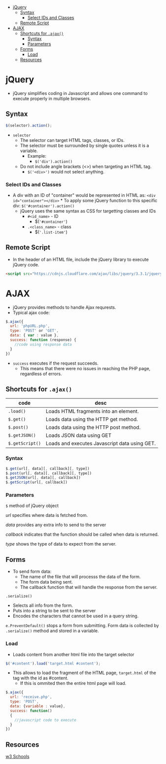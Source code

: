 - [jQuery](#jquery)
  - [Syntax](#syntax)
    - [Select IDs and Classes](#select-ids-and-classes)
  - [Remote Script](#remote-script)
- [AJAX](#ajax)
  - [Shortcuts for `.ajax()`](#shortcuts-for-ajax)
    - [Syntax](#syntax)
    - [Parameters](#parameters)
  - [Forms](#forms)
    - [Load](#load)
  - [Resources](#resources)

# jQuery
* jQuery simplifies coding in Javascript and allows one command to execute properly in multiple browsers.

## Syntax
```js
$(selector).action();
```
* `selector`
    * The selector can target HTML tags, classes, or IDs.
    * The selector must be surrounded by single quotes unless it is a variable.
      * Example:
        * `$('div').action()`
    * Do not include angle brackets (<>) when targeting an HTML tag.
        * `$('<div>')` would not select anything.

### Select IDs and Classes

* A div with an ID of "container" would be represented in HTML as: `<div id="container"></div>`
      * To apply some jQuery function to this specific div: `$('#container').action()`
    * jQuery uses the same syntax as CSS for targetting classes and IDs
      * `#<id_name>` - ID
        * $(`'#container'`)
      * `.<class_name>` - class
        * $(`'.list-item'`)

## Remote Script
* In the header of an HTML file, include the jQuery library to execute jQuery code.
```html
<script src="https://cdnjs.cloudflare.com/ajax/libs/jquery/3.3.1/jquery.min.js"></script>
```

# AJAX

* jQuery provides methods to handle Ajax requrests.
* Typical ajax code:
```js
$.ajax({
  url: 'phpURL.php',
  type: 'POST' or 'GET',
  data: { var : value },
  success: function (response) {
    //code using response data
  }
})
```
* `success` executes if the request succeeds.
  * This means that there were no issues in reaching the PHP page, regardless of errors.

## Shortcuts for `.ajax()`

code | desc
--- | ---
`.load()` | Loads HTML fragments into an element.
`$.get()` | Loads data using the HTTP get method.
`$.post()` | Loads data using the HTTP post method.
`$.getJSON()` | Loads JSON data using GET
`$.getScript()` | Loads and executes Javascript data using GET.

### Syntax

```js
$.get(url[, data][, callback][, type])
$.post(url[, data][, callback][, type])
$.getJSON(url[, data][, callback])
$.getScript(url[, callback])
```
### Parameters
`$` method of jQuery object

*url* specifies where data is fetched from.

*data*  provides any extra info to send to the server

*callback* indicates that the function should be called when data is returned.

*type* shows the type of data to expect from the server.


## Forms
* To send form data:
  * The name of the file that will processs the data of the form.
  * The form data being sent.
  * The callback function that will handle the response from the server.

`.serialize()`
* Selects all info from the form.
* Puts into a string to be sent to the server
* Encodes the characters that cannot be used in a query string.

`e.PreventDefault()` stops a form from submitting.
Form data is collected by `.serialize()` method and stored in a variable.

### Load
* Loads content from another html file into the target selector
```js
$('#content').load('target.html #content');
```
* This allows to load the fragment of the HTML page, `target.html` of the tag with the id as #content.
  * If this is ommited then the entire html page will load.


```js
$.ajax({
  url: 'receive.php',
  type: 'POST',
  data: {variable : value},
  success: function()
  {
    //javascript code to execute
  }
})  
```

## Resources
[w3 Schools](https://www.w3schools.com/jquery/jquery_syntax.asp)